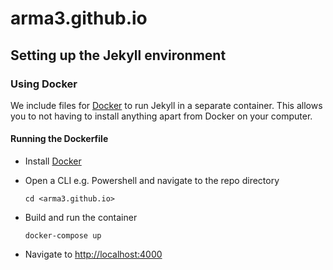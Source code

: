 # arma3.github.io

## Setting up the Jekyll environment

### Using Docker

We include files for [Docker](https://www.docker.com/) to run Jekyll in a separate container. This allows you to not having to install anything apart from Docker on your computer.

#### Running the Dockerfile

- Install [Docker](https://www.docker.com/)
- Open a CLI e.g. Powershell and navigate to the repo directory
    ```
    cd <arma3.github.io>
    ```

- Build and run the container
    ```
    docker-compose up
    ```

- Navigate to [http://localhost:4000](http://localhost:4000)
